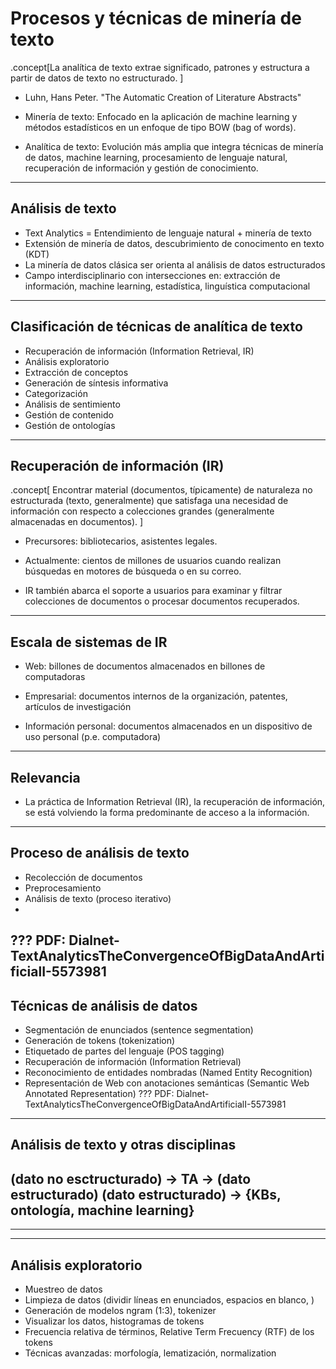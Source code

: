 # Procesos y técnicas de minería de texto

.concept[La analítica de texto extrae significado, patrones y estructura a partir de datos de texto no estructurado.
]
- Luhn, Hans Peter. "The Automatic Creation of Literature Abstracts"
- Minería de texto: Enfocado en la aplicación de machine learning y métodos estadísticos en un enfoque de tipo BOW (bag of words).

- Analítica de texto: Evolución más amplia que integra técnicas de minería de datos, machine learning, procesamiento de lenguaje natural, recuperación de información y gestión de conocimiento.
---
## Análisis de texto
- Text Analytics = Entendimiento de lenguaje natural + minería de texto
- Extensión de minería de datos, descubrimiento de conocimento en texto (KDT)
- La minería de datos clásica ser orienta al análisis de datos estructurados
- Campo interdisciplinario con intersecciones en: extracción de información, machine learning, estadística, linguística computacional
---
## Clasificación de técnicas de analítica de texto
- Recuperación de información (Information Retrieval, IR)
- Análisis exploratorio
- Extracción de conceptos
- Generación de síntesis informativa
- Categorización
- Análisis de sentimiento
- Gestión de contenido
- Gestión de ontologías

---
## Recuperación de información (IR)
.concept[
    Encontrar material (documentos, típicamente) de naturaleza no estructurada (texto, generalmente) que satisfaga una necesidad de información con respecto a colecciones grandes (generalmente almacenadas en documentos).
]

- Precursores: bibliotecarios, asistentes legales.

- Actualmente: cientos de millones de usuarios cuando realizan búsquedas en motores de búsqueda o en su correo.

- IR también abarca el soporte a usuarios para examinar y filtrar colecciones de documentos o procesar documentos recuperados.

---

## Escala de sistemas de IR

- Web: billones de documentos almacenados en billones de computadoras

- Empresarial: documentos internos de la organización, patentes, artículos de investigación

- Información personal: documentos almacenados en un dispositivo de uso personal (p.e. computadora)
---
## Relevancia

- La práctica de Information Retrieval (IR), la recuperación de información, se está volviendo la forma predominante de acceso a la información.
---
## Proceso de análisis de texto
- Recolección de documentos
- Preprocesamiento
- Análisis de texto (proceso iterativo)
- 
???
PDF: Dialnet-TextAnalyticsTheConvergenceOfBigDataAndArtificialI-5573981
---
## Técnicas de análisis de datos
- Segmentación de enunciados (sentence segmentation)
- Generación de tokens (tokenization)
- Etiquetado de partes del lenguaje (POS tagging)
- Recuperación de información (Information Retrieval)
- Reconocimiento de entidades nombradas (Named Entity Recognition)
- Representación de Web con anotaciones semánticas (Semantic Web Annotated Representation)
??? 
PDF: Dialnet-TextAnalyticsTheConvergenceOfBigDataAndArtificialI-5573981
---
## Análisis de texto y otras disciplinas
(dato no esctructurado) -> TA -> (dato estructurado)
(dato estructurado) -> {KBs, ontología, machine learning}
- 
---

---

## Análisis exploratorio

- Muestreo de datos
- Limpieza de datos (dividir líneas en enunciados, espacios en blanco, )
- Generación de modelos ngram (1:3), tokenizer
- Visualizar los datos, histogramas de tokens
- Frecuencia relativa de términos, Relative Term Frecuency (RTF) de los tokens
- Técnicas avanzadas: morfología, lematización, normalization


